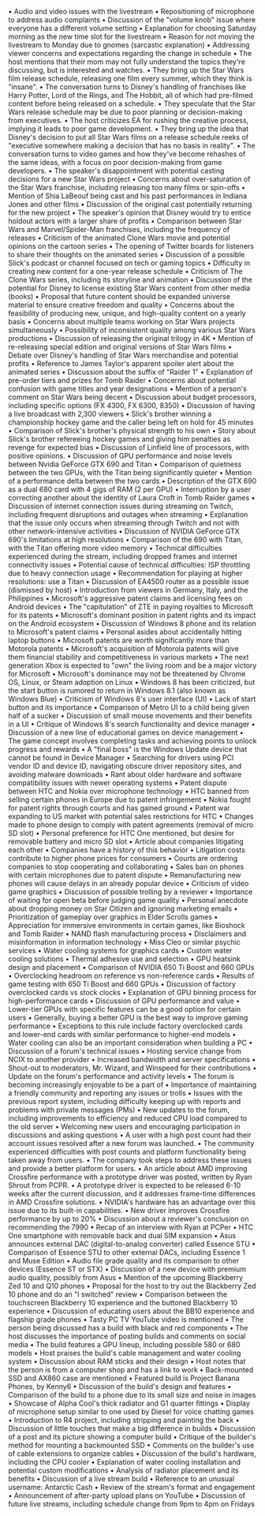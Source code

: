 • Audio and video issues with the livestream
• Repositioning of microphone to address audio complaints
• Discussion of the "volume knob" issue where everyone has a different volume setting
• Explanation for choosing Saturday morning as the new time slot for the livestream
• Reason for not moving the livestream to Monday due to gnomes (sarcastic explanation)
• Addressing viewer concerns and expectations regarding the change in schedule
• The host mentions that their mom may not fully understand the topics they're discussing, but is interested and watches.
• They bring up the Star Wars film release schedule, releasing one film every summer, which they think is "insane".
• The conversation turns to Disney's handling of franchises like Harry Potter, Lord of the Rings, and The Hobbit, all of which had pre-filmed content before being released on a schedule.
• They speculate that the Star Wars release schedule may be due to poor planning or decision-making from executives.
• The host criticizes EA for rushing the creative process, implying it leads to poor game development.
• They bring up the idea that Disney's decision to put all Star Wars films on a release schedule reeks of "executive somewhere making a decision that has no basis in reality".
• The conversation turns to video games and how they've become rehashes of the same ideas, with a focus on poor decision-making from game developers.
• The speaker's disappointment with potential casting decisions for a new Star Wars project
• Concerns about over-saturation of the Star Wars franchise, including releasing too many films or spin-offs
• Mention of Shia LaBeouf being cast and his past performances in Indiana Jones and other films
• Discussion of the original cast potentially returning for the new project
• The speaker's opinion that Disney would try to entice holdout actors with a larger share of profits
• Comparison between Star Wars and Marvel/Spider-Man franchises, including the frequency of releases
• Criticism of the animated Clone Wars movie and potential opinions on the cartoon series
• The opening of Twitter boards for listeners to share their thoughts on the animated series
• Discussion of a possible Slick's podcast or channel focused on tech or gaming topics
• Difficulty in creating new content for a one-year release schedule
• Criticism of The Clone Wars series, including its storyline and animation
• Discussion of the potential for Disney to license existing Star Wars content from other media (books)
• Proposal that future content should be expanded universe material to ensure creative freedom and quality
• Concerns about the feasibility of producing new, unique, and high-quality content on a yearly basis
• Concerns about multiple teams working on Star Wars projects simultaneously
• Possibility of inconsistent quality among various Star Wars productions
• Discussion of releasing the original trilogy in 4K
• Mention of re-releasing special edition and original versions of Star Wars films
• Debate over Disney's handling of Star Wars merchandise and potential profits
• Reference to James Taylor's apparent spoiler alert about the animated series
• Discussion about the suffix of "Raider 1"
• Explanation of pre-order tiers and prizes for Tomb Raider
• Concerns about potential confusion with game titles and year designations
• Mention of a person's comment on Star Wars being decent
• Discussion about budget processors, including specific options (FX 4300, FX 6300, 8350)
• Discussion of having a live broadcast with 2,300 viewers
• Slick's brother winning a championship hockey game and the caller being left on hold for 45 minutes
• Comparison of Slick's brother's physical strength to his own
• Story about Slick's brother refereeing hockey games and giving him penalties as revenge for expected bias
• Discussion of Linfield line of processors, with positive opinions.
• Discussion of GPU performance and noise levels between Nvidia GeForce GTX 690 and Titan
• Comparison of quietness between the two GPUs, with the Titan being significantly quieter
• Mention of a performance delta between the two cards
• Description of the GTX 690 as a dual 680 card with 4 gigs of RAM (2 per GPU)
• Interruption by a user correcting another about the identity of Laura Croft in Tomb Raider games
• Discussion of internet connection issues during streaming on Twitch, including frequent disruptions and outages when streaming
• Explanation that the issue only occurs when streaming through Twitch and not with other network-intensive activities
• Discussion of NVIDIA GeForce GTX 690's limitations at high resolutions
• Comparison of the 690 with Titan, with the Titan offering more video memory
• Technical difficulties experienced during the stream, including dropped frames and internet connectivity issues
• Potential cause of technical difficulties: ISP throttling due to heavy connection usage
• Recommendation for playing at higher resolutions: use a Titan
• Discussion of EA4500 router as a possible issue (dismissed by host)
• Introduction from viewers in Germany, Italy, and the Philippines
• Microsoft's aggressive patent claims and licensing fees on Android devices
• The "capitulation" of ZTE in paying royalties to Microsoft for its patents
• Microsoft's dominant position in patent rights and its impact on the Android ecosystem
• Discussion of Windows 8 phone and its relation to Microsoft's patent claims
• Personal asides about accidentally hitting laptop buttons
• Microsoft patents are worth significantly more than Motorola patents
• Microsoft's acquisition of Motorola patents will give them financial stability and competitiveness in various markets
• The next generation Xbox is expected to "own" the living room and be a major victory for Microsoft
• Microsoft's dominance may not be threatened by Chrome OS, Linux, or Steam adoption on Linux
• Windows 8 has been criticized, but the start button is rumored to return in Windows 8.1 (also known as Windows Blue)
• Criticism of Windows 8's user interface (UI)
• Lack of start button and its importance
• Comparison of Metro UI to a child being given half of a sucker
• Discussion of small mouse movements and their benefits in a UI
• Critique of Windows 8's search functionality and device manager
• Discussion of a new line of educational games on device management
• The game concept involves completing tasks and achieving points to unlock progress and rewards
• A "final boss" is the Windows Update device that cannot be found in Device Manager
• Searching for drivers using PCI vendor ID and device ID, navigating obscure driver repository sites, and avoiding malware downloads
• Rant about older hardware and software compatibility issues with newer operating systems
• Patent dispute between HTC and Nokia over microphone technology
• HTC banned from selling certain phones in Europe due to patent infringement
• Nokia fought for patent rights through courts and has gained ground
• Patent war expanding to US market with potential sales restrictions for HTC
• Changes made to phone design to comply with patent agreements (removal of micro SD slot)
• Personal preference for HTC One mentioned, but desire for removable battery and micro SD slot
• Article about companies litigating each other
• Companies have a history of this behavior
• Litigation costs contribute to higher phone prices for consumers
• Courts are ordering companies to stop cooperating and collaborating
• Sales ban on phones with certain microphones due to patent dispute
• Remanufacturing new phones will cause delays in an already popular device
• Criticism of video game graphics
• Discussion of possible trolling by a reviewer
• Importance of waiting for open beta before judging game quality
• Personal anecdote about dropping money on Star Citizen and ignoring marketing emails
• Prioritization of gameplay over graphics in Elder Scrolls games
• Appreciation for immersive environments in certain games, like Bioshock and Tomb Raider
• NAND flash manufacturing process
• Disclaimers and misinformation in information technology
• Miss Cleo or similar psychic services
• Water cooling systems for graphics cards
• Custom water cooling solutions
• Thermal adhesive use and selection
• GPU heatsink design and placement
• Comparison of NVIDIA 650 Ti Boost and 660 GPUs
• Overclocking headroom on reference vs non-reference cards
• Results of game testing with 650 Ti Boost and 660 GPUs
• Discussion of factory overclocked cards vs stock clocks
• Explanation of GPU binning process for high-performance cards
• Discussion of GPU performance and value
• Lower-tier GPUs with specific features can be a good option for certain users
• Generally, buying a better GPU is the best way to improve gaming performance
• Exceptions to this rule include factory overclocked cards and lower-end cards with similar performance to higher-end models
• Water cooling can also be an important consideration when building a PC
• Discussion of a forum's technical issues
• Hosting service change from NCIX to another provider
• Increased bandwidth and server specifications
• Shout-out to moderators, Mr. Wizard, and Winspeed for their contributions
• Update on the forum's performance and activity levels
• The forum is becoming increasingly enjoyable to be a part of
• Importance of maintaining a friendly community and reporting any issues or trolls
• Issues with the previous report system, including difficulty keeping up with reports and problems with private messages (PMs)
• New updates to the forum, including improvements to efficiency and reduced CPU load compared to the old server
• Welcoming new users and encouraging participation in discussions and asking questions
• A user with a high post count had their account issues resolved after a new forum was launched.
• The community experienced difficulties with post counts and platform functionality being taken away from users.
• The company took steps to address these issues and provide a better platform for users.
• An article about AMD improving Crossfire performance with a prototype driver was posted, written by Ryan Shrout from PCPR.
• A prototype driver is expected to be released 6-10 weeks after the current discussion, and it addresses frame-time differences in AMD Crossfire solutions.
• NVIDIA's hardware has an advantage over this issue due to its built-in capabilities.
• New driver improves Crossfire performance by up to 20%
• Discussion about a reviewer's conclusion on recommending the 7990
• Recap of an interview with Ryan at PCPer
• HTC One smartphone with removable back and dual SIM expansion
• Asus announces external DAC (digital-to-analog converter) called Essence STU
• Comparison of Essence STU to other external DACs, including Essence 1 and Muse Edition
• Audio file grade quality and its comparison to other devices (Essence ST or STX)
• Discussion of a new device with premium audio quality, possibly from Asus
• Mention of the upcoming Blackberry Zed 10 and Q10 phones
• Proposal for the host to try out the Blackberry Zed 10 phone and do an "I switched" review
• Comparison between the touchscreen Blackberry 10 experience and the buttoned Blackberry 10 experience
• Discussion of educating users about the BB10 experience and flagship grade phones
• Tasty PC TV YouTube video is mentioned
• The person being discussed has a build with black and red components
• The host discusses the importance of posting builds and comments on social media
• The build features a GPU lineup, including possible 580 or 680 models
• Host praises the build's cable management and water cooling system
• Discussion about RAM sticks and their design
• Host notes that the person is from a computer shop and has a link to work
• Back-mounted SSD and AX860 case are mentioned
• Featured build is Project Banana Phones, by Kenny6
• Discussion of the build's design and features
• Comparison of the build to a phone due to its small size and noise in images
• Showcase of Alpha Cool's thick radiator and G1 quarter fittings
• Display of microphone setup similar to one used by Diesel for voice chatting games
• Introduction to R4 project, including stripping and painting the back
• Discussion of little touches that make a big difference in builds
• Discussion of a post and its picture showing a computer build
• Critique of the builder's method for mounting a backmounted SSD
• Comments on the builder's use of cable extensions to organize cables
• Discussion of the build's hardware, including the CPU cooler
• Explanation of water cooling installation and potential custom modifications
• Analysis of radiator placement and its benefits
• Discussion of a live stream build
• Reference to an unusual username: Antarctic Cash
• Review of the stream's format and engagement
• Announcement of after-party upload plans on YouTube
• Discussion of future live streams, including schedule change from 9pm to 4pm on Fridays